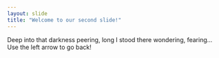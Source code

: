 ```yaml
---
layout: slide
title: "Welcome to our second slide!"
---
```

Deep into that darkness peering, long I stood there wondering, fearing...
Use the left arrow to go back!
